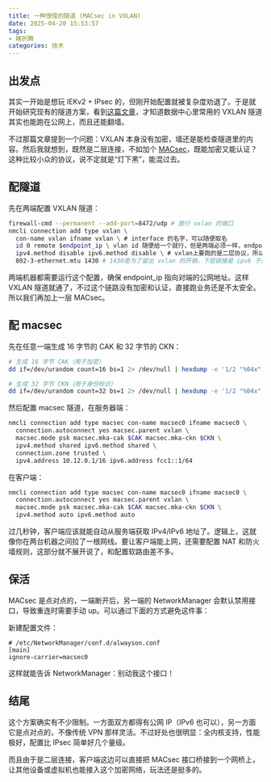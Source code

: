 ```yaml
---
title: 一种很怪的隧道 (MACsec in VXLAN)
date: 2025-04-20 15:53:57
tags: 
- 瞎折腾
categories: 技术
---
```


## 出发点
其实一开始是想玩 IEKv2 + IPsec 的，但刚开始配置就被复杂度劝退了。于是就开始研究现有的隧道方案，看到[这篇文章][1]，才知道数据中心里常用的 VXLAN 隧道其实也能跑在公网上，而且还能翻墙。

不过那篇文章提到一个问题：VXLAN 本身没有加密，墙还是能检查隧道里的内容。然后我就想到，既然是二层连接，不如加个 [MACsec][macsec]，既能加密又能认证？这种比较小众的协议，说不定就是“灯下黑”，能混过去。

## 配隧道
先在两端配置 VXLAN 隧道：
```bash
firewall-cmd --permanent --add-port=8472/udp # 放行 vxlan 的端口
nmcli connection add type vxlan \
  con-name vxlan ifname vxlan \ # interface 的名字，可以随便取名
  id 0 remote $endpoint_ip \ vlan id 随便给一个就行，但是两端必须一样，endpoint_ip是对端的公网ip
  ipv4.method disable ipv6.method disable \ # vxlan上要跑的是二层协议，所以不需要ipv4/ipv6
  802-3-ethernet.mtu 1430 # 1430是为了留出 vxlan 的开销，下层链接是 ipv6 于是减去了 70 的 mtu
```
两端机器都需要运行这个配置，确保 endpoint_ip 指向对端的公网地址。这样 VXLAN 隧道就通了，不过这个链路没有加密和认证，直接跑业务还是不太安全。所以我们再加上一层 MACsec。


## 配 macsec
先在任意一端生成 16 字节的 CAK 和 32 字节的 CKN：
```bash
# 生成 16 字节 CAK（用于加密）
dd if=/dev/urandom count=16 bs=1 2> /dev/null | hexdump -e '1/2 "%04x"'

# 生成 32 字节 CKN（用于身份标识）
dd if=/dev/urandom count=32 bs=1 2> /dev/null | hexdump -e '1/2 "%04x"'
```

然后配置 macsec 隧道，在服务器端：
```bash
nmcli connection add type macsec con-name macsec0 ifname macsec0 \
  connection.autoconnect yes macsec.parent vxlan \
  macsec.mode psk macsec.mka-cak $CAK macsec.mka-ckn $CKN \
  ipv4.method shared ipv6.method shared \
  connection.zone trusted \
  ipv4.address 10.12.0.1/16 ipv6.address fcc1::1/64 
```

在客户端：
```bash
nmcli connection add type macsec con-name macsec0 ifname macsec0 \
  connection.autoconnect yes macsec.parent vxlan \
  macsec.mode psk macsec.mka-cak $CAK macsec.mka-ckn $CKN \
  ipv4.method auto ipv6.method auto 
``` 
过几秒钟，客户端应该就能自动从服务端获取 IPv4/IPv6 地址了。逻辑上，这就像你在两台机器之间拉了一根网线。要让客户端能上网，还需要配置 NAT 和防火墙规则，这部分就不展开说了，和配置软路由差不多。

## 保活
MACsec 是点对点的，一端断开后，另一端的 NetworkManager 会默认禁用接口，导致重连时需要手动 up。可以通过下面的方式避免这件事：

新建配置文件：
```
# /etc/NetworkManager/conf.d/alwayson.conf
[main]
ignore-carrier=macsec0
```
这样就能告诉 NetworkManager：别动我这个接口！

## 结尾
这个方案确实有不少限制。一方面双方都得有公网 IP（IPv6 也可以），另一方面它是点对点的，不像传统 VPN 那样灵活。不过好处也很明显：全内核支持，性能极好，配置比 IPsec 简单好几个量级。

而且由于是二层连接，客户端这边可以直接把 MACsec 接口桥接到一个网桥上，让其他设备或虚拟机也能接入这个加密网络，玩法还是挺多的。


[1]: https://alecthw.github.io/p/fuck-gfw-vxlan/
[macsec]: https://man7.org/linux/man-pages/man8/ip-macsec.8.html